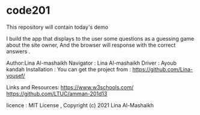 # code201
This repository will contain today's demo

I build the app that displays to the user some questions as a guessing game about the site owner, And the browser will response with the correct answers .

Author:Lina Al-mashaikh
Navigator : Lina Al-mashaikh
Driver : Ayoub kandah
Installation : You can get the project from : https://github.com/Lina-yousef/ 

Links and Resources: https://www.w3schools.com/    https://github.com/LTUC/amman-201d13 

licence : MIT License , Copyright (c) 2021 Lina Al-Mashaikh 
